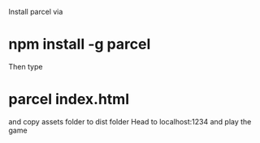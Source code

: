 Install parcel via 
# npm install -g parcel
Then type
# parcel index.html
and copy assets folder to dist folder
Head to localhost:1234 and play the game